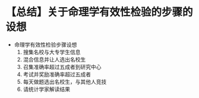 # 【总结】关于命理学有效性检验的步骤的设想

-   命理学有效性检验步骤设想
    1.  搜集名校与大专学生信息
    2.  混合信息并让人选出名校生
    3.  召集准确率超过五成者到研究中心
    4.  考试并奖励准确率超过五成者
    5.  每天做题选出名校生，与其他人竞技
    6.  请统计学家解读结果